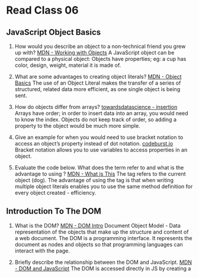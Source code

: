 # Read Class 06

## JavaScript Object Basics

1. How would you describe an object to a non-technical friend you grew up with?
    [MDN - Working with Objects](https://developer.mozilla.org/en-US/docs/Web/JavaScript/Guide/Working_with_Objects)
    A JavaScript object can be compared to a physical object: Objects have properties; eg: a cup has color, design, weight, material it is made of.

2. What are some advantages to creating object literals?
    [MDN - Object Basics](https://developer.mozilla.org/en-US/docs/Learn/JavaScript/Objects/Basics)
    The use of an Object Literal makes the transfer of a series of structured, related data more efficient, as one single object is being sent.

3. How do objects differ from arrays?
    [towardsdatascience - insertion](https://towardsdatascience.com/practical-javascript-arrays-vs-objects-3c1f895907bd)
    Arrays have order; in order to insert data into an array, you would need to know the index. Objects do not keep track of order, so adding a property to the object would be much more simple.

4. Give an example for when you would need to use bracket notation to access an object’s property instead of dot notation.
    [codeburst.io](https://codeburst.io/javascript-quickie-dot-notation-vs-bracket-notation-333641c0f781)
    Bracket notation allows you to use variables to access properties in an object.

5. Evaluate the code below. What does the term <this> refer to and what is the advantage to using <this>?
    [MDN - What is This](https://developer.mozilla.org/en-US/docs/Learn/JavaScript/Objects/Basics#what_is_this)
    The <this> tag refers to the current object (dog). The advantage of using the <this> tag is that when writing multiple object literals <this> enables you to use the same method definition for every object created - efficiency.



## Introduction To The DOM

1. What is the DOM?
    [MDN - DOM Intro](https://developer.mozilla.org/en-US/docs/Web/API/Document_Object_Model/Introduction)
    Document Object Model - Data representation of the objects that make up the structure and content of a web document. The DOM is a programming interface. It represents the document as nodes and objects so that programming languages can interact with the page.

2. Briefly describe the relationship between the DOM and JavaScript.
    [MDN - DOM and JavaScript](https://developer.mozilla.org/en-US/docs/Web/API/Document_Object_Model/Introduction)
    The DOM is accessed directly in JS by creating a <script>.